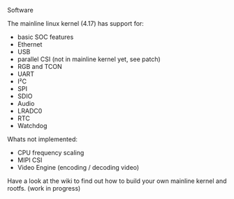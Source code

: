 Software

The mainline linux kernel (4.17) has support for:
- basic SOC features
- Ethernet
- USB 
- parallel CSI (not in mainline kernel yet, see patch)
- RGB and TCON 
- UART
- I²C
- SPI
- SDIO
- Audio
- LRADC0
- RTC
- Watchdog

Whats not implemented:
- CPU frequency scaling
- MIPI CSI 
- Video Engine (encoding / decoding video)

 Have a look at the wiki to find out how to build your own mainline kernel and rootfs. (work in progress) 

